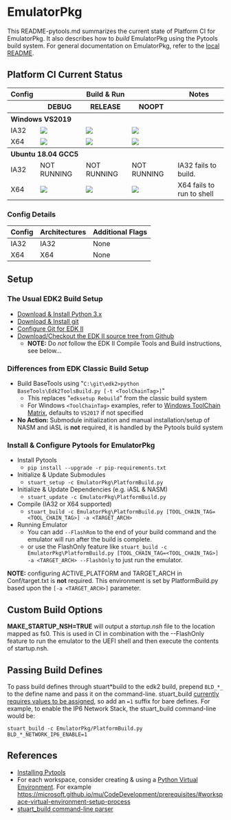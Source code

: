 # EmulatorPkg

This README-pytools.md summarizes the current state of Platform CI for EmulatorPkg.
It also describes how to _build_ EmulatorPkg using the Pytools build system.
For general documentation on EmulatorPkg, refer to the [local README](./README).

## Platform CI Current Status

<table>
  <tr>
    <th>Config</th>
    <th colspan="3">Build & Run</th>
    <th>Notes</th>
  </tr>
  <tr>
    <th></th>
    <th>DEBUG</th>
    <th>RELEASE</th>
    <th>NOOPT</th>
    <th></th>
  </tr>
  <tr>
    <th colspan="5" align="left">
    Windows VS2019
    </th>
  </tr>
  <tr>
    <td>IA32</td>
    <td>
      <a  href="https://dev.azure.com/tianocore/edk2-ci-play/_build/latest?definitionId=40&branchName=master">
      <img src="https://dev.azure.com/tianocore/edk2-ci-play/_apis/build/status/EmulatorPkg/EmulatorPkg%20Windows%20VS2019?branchName=master&jobName=Platform_CI&configuration=Platform_CI%20EmulatorPkg_IA32_DEBUG"/></a>
    </td>
    <td>
      <a  href="https://dev.azure.com/tianocore/edk2-ci-play/_build/latest?definitionId=40&branchName=master">
      <img src="https://dev.azure.com/tianocore/edk2-ci-play/_apis/build/status/EmulatorPkg/EmulatorPkg%20Windows%20VS2019?branchName=master&jobName=Platform_CI&configuration=Platform_CI%20EmulatorPkg_IA32_RELEASE"/></a>
    </td>
    <td>
      <a  href="https://dev.azure.com/tianocore/edk2-ci-play/_build/latest?definitionId=40&branchName=master">
      <img src="https://dev.azure.com/tianocore/edk2-ci-play/_apis/build/status/EmulatorPkg/EmulatorPkg%20Windows%20VS2019?branchName=master&jobName=Platform_CI&configuration=Platform_CI%20EmulatorPkg_IA32_NOOPT"/></a>
    </td>
    <td></td>
  </tr>
  <tr>
    <td>X64</td>
    <td>
      <a  href="https://dev.azure.com/tianocore/edk2-ci-play/_build/latest?definitionId=39&branchName=master">
      <img src="https://dev.azure.com/tianocore/edk2-ci-play/_apis/build/status/EmulatorPkg/EmulatorPkg%20Ubuntu%20GCC5?branchName=master&jobName=Platform_CI&configuration=Platform_CI%20EmulatorPkg_X64_DEBUG"/></a>
    </td>
    <td>
      <a  href="https://dev.azure.com/tianocore/edk2-ci-play/_build/latest?definitionId=39&branchName=master">
      <img src="https://dev.azure.com/tianocore/edk2-ci-play/_apis/build/status/EmulatorPkg/EmulatorPkg%20Ubuntu%20GCC5?branchName=master&jobName=Platform_CI&configuration=Platform_CI%20EmulatorPkg_X64_RELEASE"/></a>
    </td>
    <td>
      <a  href="https://dev.azure.com/tianocore/edk2-ci-play/_build/latest?definitionId=39&branchName=master">
      <img src="https://dev.azure.com/tianocore/edk2-ci-play/_apis/build/status/EmulatorPkg/EmulatorPkg%20Ubuntu%20GCC5?branchName=master&jobName=Platform_CI&configuration=Platform_CI%20EmulatorPkg_X64_NOOPT"/></a>
    </td>
    <td></td>
  </tr>
  <tr>
    <th colspan="5" align="left">
    Ubuntu 18.04 GCC5
    </th>
  </tr>
  <tr>
    <td>IA32</td>
    <td>
      NOT RUNNING
    </td>
    <td>
      NOT RUNNING
    </td>
    <td>
      NOT RUNNING
    </td>
    <td>IA32 fails to build.</td>
  </tr>
  <tr>
    <td>X64</td>
    <td>
      <a  href="https://dev.azure.com/tianocore/edk2-ci-play/_build/latest?definitionId=39&branchName=master">
      <img src="https://dev.azure.com/tianocore/edk2-ci-play/_apis/build/status/EmulatorPkg/EmulatorPkg%20Ubuntu%20GCC5?branchName=master&jobName=Platform_CI&configuration=Platform_CI%20EmulatorPkg_X64_DEBUG"/></a>
    </td>
    <td>
      <a  href="https://dev.azure.com/tianocore/edk2-ci-play/_build/latest?definitionId=39&branchName=master">
      <img src="https://dev.azure.com/tianocore/edk2-ci-play/_apis/build/status/EmulatorPkg/EmulatorPkg%20Ubuntu%20GCC5?branchName=master&jobName=Platform_CI&configuration=Platform_CI%20EmulatorPkg_X64_RELEASE"/></a>
    </td>
    <td>
      <a  href="https://dev.azure.com/tianocore/edk2-ci-play/_build/latest?definitionId=39&branchName=master">
      <img src="https://dev.azure.com/tianocore/edk2-ci-play/_apis/build/status/EmulatorPkg/EmulatorPkg%20Ubuntu%20GCC5?branchName=master&jobName=Platform_CI&configuration=Platform_CI%20EmulatorPkg_X64_NOOPT"/></a>
    </td>
    <td>X64 fails to run to shell</td>
  </tr>
</table>

### Config Details

| Config       | Architectures      |Additional Flags |
| :----        | :-----             | :----           |
| IA32         | IA32               | None            |
| X64          | X64                | None            |

## Setup

### The Usual EDK2 Build Setup

- [Download & Install Python 3.x](https://www.python.org/downloads/)
- [Download & Install git](https://git-scm.com/download/)
- [Configure Git for EDK II](https://github.com/tianocore/tianocore.github.io/wiki/Windows-systems#github-help)
- [Download/Checkout the EDK II source tree from Github](https://github.com/tianocore/tianocore.github.io/wiki/Windows-systems#download)
  - **NOTE:** Do _not_ follow the EDK II Compile Tools and Build instructions, see below...

### Differences from EDK Classic Build Setup

- Build BaseTools using "`C:\git\edk2>python BaseTools\Edk2ToolsBuild.py [-t <ToolChainTag>]`"
  - This replaces "`edksetup Rebuild`" from the classic build system
  - For Windows `<ToolChainTag>` examples, refer to [Windows ToolChain Matrix](https://github.com/tianocore/tianocore.github.io/wiki/Windows-systems-ToolChain-Matrix), defaults to `VS2017` if not specified
- **No Action:** Submodule initialization and manual installation/setup of NASM and iASL is **not** required, it is handled by the Pytools build system

### Install & Configure Pytools for EmulatorPkg

- Install Pytools
  - `pip install --upgrade -r pip-requirements.txt`
- Initialize & Update Submodules
  - `stuart_setup -c EmulatorPkg\PlatformBuild.py`
- Initialize & Update Dependencies (e.g. iASL & NASM)
  - `stuart_update -c EmulatorPkg\PlatformBuild.py`
- Compile (IA32 or X64 supported)
  - `stuart_build -c EmulatorPkg\PlatformBuild.py [TOOL_CHAIN_TAG=<TOOL_CHAIN_TAG>] -a <TARGET_ARCH>`
- Running Emulator
  - You can add `--FlashRom` to the end of your build command and the emulator will run after the build is complete.
  - or use the FlashOnly feature like `stuart_build -c EmulatorPkg\PlatformBuild.py [TOOL_CHAIN_TAG=<TOOL_CHAIN_TAG>] -a <TARGET_ARCH> --FlashOnly` to just run the emulator.

**NOTE:** configuring ACTIVE_PLATFORM and TARGET_ARCH in Conf/target.txt is __not__ required. This environment is set by PlatformBuild.py based upon the `[-a <TARGET_ARCH>]` parameter.

## Custom Build Options

**MAKE_STARTUP_NSH=TRUE** will output a _startup.nsh_ file to the location mapped as fs0. This is used in CI in combination with the --FlashOnly feature to run the emulator to the UEFI shell and then execute the contents of startup.nsh.

## Passing Build Defines

To pass build defines through stuart*build to the edk2 build, prepend `BLD_*_` to the define name and pass it on the command-line. stuart_build [currently requires values to be assigned](https://github.com/tianocore/edk2-pytool-extensions/issues/128), so add an `=1` suffix for bare defines.
For example, to enable the IP6 Network Stack, the stuart_build command-line would be:

`stuart_build -c EmulatorPkg/PlatformBuild.py BLD_*_NETWORK_IP6_ENABLE=1`

## References

- [Installing Pytools](https://github.com/tianocore/edk2-pytool-extensions/blob/master/docs/using.md#installing)
- For each workspace, consider creating & using a [Python Virtual Environment](https://docs.python.org/3/library/venv.html). For example <https://microsoft.github.io/mu/CodeDevelopment/prerequisites/#workspace-virtual-environment-setup-process>
- [stuart_build command-line parser](https://github.com/tianocore/edk2-pytool-extensions/blob/56f6a7aee09995c2f22da4765e8b0a29c1cbf5de/edk2toolext/edk2_invocable.py#L109)
